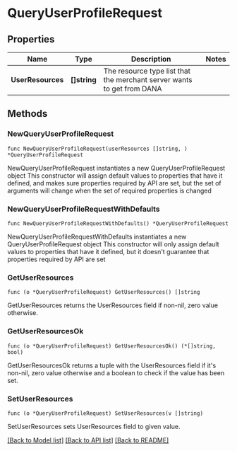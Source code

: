 # QueryUserProfileRequest

## Properties

Name | Type | Description | Notes
------------ | ------------- | ------------- | -------------
**UserResources** | **[]string** | The resource type list that the merchant server wants to get from DANA | 

## Methods

### NewQueryUserProfileRequest

`func NewQueryUserProfileRequest(userResources []string, ) *QueryUserProfileRequest`

NewQueryUserProfileRequest instantiates a new QueryUserProfileRequest object
This constructor will assign default values to properties that have it defined,
and makes sure properties required by API are set, but the set of arguments
will change when the set of required properties is changed

### NewQueryUserProfileRequestWithDefaults

`func NewQueryUserProfileRequestWithDefaults() *QueryUserProfileRequest`

NewQueryUserProfileRequestWithDefaults instantiates a new QueryUserProfileRequest object
This constructor will only assign default values to properties that have it defined,
but it doesn't guarantee that properties required by API are set

### GetUserResources

`func (o *QueryUserProfileRequest) GetUserResources() []string`

GetUserResources returns the UserResources field if non-nil, zero value otherwise.

### GetUserResourcesOk

`func (o *QueryUserProfileRequest) GetUserResourcesOk() (*[]string, bool)`

GetUserResourcesOk returns a tuple with the UserResources field if it's non-nil, zero value otherwise
and a boolean to check if the value has been set.

### SetUserResources

`func (o *QueryUserProfileRequest) SetUserResources(v []string)`

SetUserResources sets UserResources field to given value.



[[Back to Model list]](../README.md#documentation-for-models) [[Back to API list]](../README.md#documentation-for-api-endpoints) [[Back to README]](../README.md)


